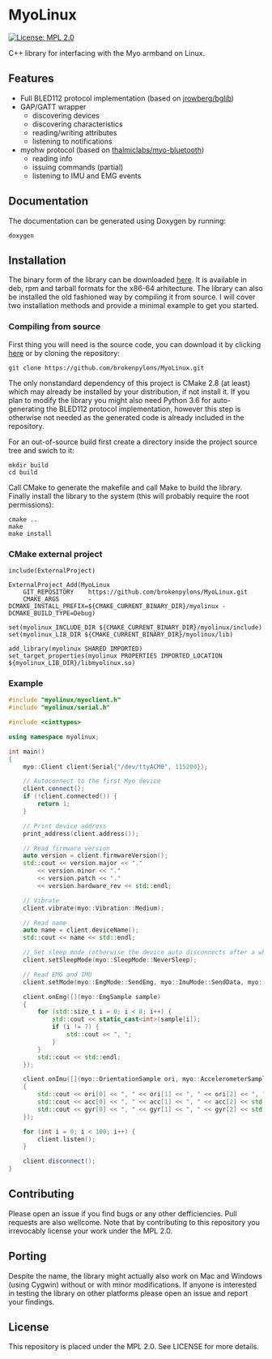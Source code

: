# MyoLinux

[![License: MPL 2.0](https://img.shields.io/badge/License-MPL%202.0-brightgreen.svg)](https://opensource.org/licenses/MPL-2.0)

C++ library for interfacing with the Myo armband on Linux. 

## Features

* Full BLED112 protocol implementation (based on [jrowberg/bglib](https://github.com/jrowberg/bglib))
* GAP/GATT wrapper
  * discovering devices
  * discovering characteristics
  * reading/writing attributes
  * listening to notifications
* myohw protocol (based on [thalmiclabs/myo-bluetooth](https://github.com/thalmiclabs/myo-bluetooth))
  * reading info
  * issuing commands (partial)
  * listening to IMU and EMG events
  
## Documentation

The documentation can be generated using Doxygen by running:
```
doxygen
```

## Installation

The binary form of the library can be downloaded [here](https://github.com/brokenpylons/MyoLinux/releases/tag/1.0.0). It is available in deb, rpm and tarball formats for the x86-64 arhitecture. The library can also be installed the old fashioned way by compiling it from source. I will cover two installation methods and provide a minimal example to get you started.

### Compiling from source

First thing you will need is the source code, you can download it by clicking [here](https://github.com/brokenpylons/MyoLinux/archive/master.zip) or by cloning the repository:

```
git clone https://github.com/brokenpylons/MyoLinux.git
```

The only nonstandard dependency of this project is CMake 2.8 (at least) which may already be installed by your distribution, if not install it. If you plan to modify the library you might also need Python 3.6 for auto-generating the BLED112 protocol implementation, however this step is otherwise not needed as the generated code is already included in the repository.

For an out-of-source build first create a directory inside the project source tree and swich to it:

```
mkdir build
cd build
```

Call CMake to generate the makefile and call Make to build the library. Finally install the library to the system (this will probably require the root permissions):

```
cmake ..
make
make install
```

### CMake external project 

```
include(ExternalProject)

ExternalProject_Add(MyoLinux
    GIT_REPOSITORY    https://github.com/brokenpylons/MyoLinux.git
    CMAKE_ARGS        -DCMAKE_INSTALL_PREFIX=${CMAKE_CURRENT_BINARY_DIR}/myolinux -DCMAKE_BUILD_TYPE=Debug)

set(myolinux_INCLUDE_DIR ${CMAKE_CURRENT_BINARY_DIR}/myolinux/include)
set(myolinux_LIB_DIR ${CMAKE_CURRENT_BINARY_DIR}/myolinux/lib)

add_library(myolinux SHARED IMPORTED)
set_target_properties(myolinux PROPERTIES IMPORTED_LOCATION ${myolinux_LIB_DIR}/libmyolinux.so)
```

### Example

``` cpp
#include "myolinux/myoclient.h"
#include "myolinux/serial.h"

#include <cinttypes>

using namespace myolinux;

int main()
{
    myo::Client client(Serial{"/dev/ttyACM0", 115200});

    // Autoconnect to the first Myo device
    client.connect();
    if (!client.connected()) {
        return 1;
    }

    // Print device address
    print_address(client.address());

    // Read firmware version
    auto version = client.firmwareVersion();
    std::cout << version.major << "."
        << version.minor << "."
        << version.patch << "."
        << version.hardware_rev << std::endl;

    // Vibrate
    client.vibrate(myo::Vibration::Medium);

    // Read name
    auto name = client.deviceName();
    std::cout << name << std::endl;

    // Set sleep mode (otherwise the device auto disconnects after a while)
    client.setSleepMode(myo::SleepMode::NeverSleep);

    // Read EMG and IMU
    client.setMode(myo::EmgMode::SendEmg, myo::ImuMode::SendData, myo::ClassifierMode::Disabled);

    client.onEmg([](myo::EmgSample sample)
    {
        for (std::size_t i = 0; i < 8; i++) {
            std::cout << static_cast<int>(sample[i]);
            if (i != 7) {
                std::cout << ", ";
            }
        }
        std::cout << std::endl;
    });

    client.onImu([](myo::OrientationSample ori, myo::AccelerometerSample acc, myo::GyroscopeSample gyr)
    {
        std::cout << ori[0] << ", " << ori[1] << ", " << ori[2] << ", " <<  ori[3] << std::endl;
        std::cout << acc[0] << ", " << acc[1] << ", " << acc[2] << std::endl;
        std::cout << gyr[0] << ", " << gyr[1] << ", " << gyr[2] << std::endl;
    });

    for (int i = 0; i < 100; i++) {
        client.listen();
    }

    client.disconnect();
}
```

## Contributing

Please open an issue if you find bugs or any other defficiencies. Pull requests are also wellcome. Note that by contributing to this repository you irrevocably license your work under the MPL 2.0.

## Porting

Despite the name, the library might actually also work on Mac and Windows (using Cygwin) without or with minor modifications. If anyone is interested in testing the library on other platforms please open an issue and report your findings.

## License

This repository is placed under the MPL 2.0. See LICENSE for more details.
